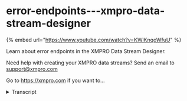# error-endpoints---xmpro-data-stream-designer
{% embed url="https://www.youtube.com/watch?v=KWlKnqoWfuU" %}



Learn about error endpoints in the XMPRO Data Stream Designer. 

Need help with creating your XMPRO data streams? Send an email to support@xmpro.com 

Go to https://xmpro.com if you want to...
<details>
<summary>Transcript</summary>Learn about error endpoints in the XMPRO Data Stream Designer. 

Need help with creating your XMPRO data streams? Send an email to support@xmpro.com 

Go to https://xmpro.com if you want to...
welcome to another training video from

XM pro in this video we will be looking

at the error endpoints and how to use

them interesting designer so you would

notice when you drag certain agents onto

the canvas that they sometimes have this

red end point at the end that is what is

called an error endpoint what it means

is that when data flows from one agent

to the other every agent is supposed to

process each data point and then pass it

forward so that other agents can perform

their logic but in an odd scenario if

that Aden fails to process a certain

data point it will not appear on the

green regular endpoint it would then

appear on the red endpoint along with

the reason why it failed for example

just to demonstrate I can put in an even

printer here and I will intentionally

make this fail and come over here and we

can then view what happens so let me

save and publish this use case if I go

to live view and say I want to see the

even printer we should soon see an error

happening now if I maximize the screen

you would see that on that error in

point I received the agent ID on which

the error happened the time stamp and

basically telling me the time when it

happened some more information on

exactly where it happened and what was

the error message in this case as you

can see I initially made it violated

violate the find Ricky lastly it also

sent me the exact data point which

failed to listen publish dead stream and

now look at a more useful way of

handling errors so it is quite possible

that

once I've created the stream I want to

be notified when an error happens while

an agent is processing I'm so that I can

then go in and correct those errors so I

can add for example an email agent and I

can map it to the red end point and that

way when an error happens I can

configure this agent to send me an email

now on top of this you would notice that

I may have error endpoints at multiple

agents of my stream for example I may

have more than two let's say I have I

have another agent here who just goes to

run some recommendations and I'm gonna

handle all the exceptions or errors

happening and in one go so what I can do

is I can collect all the errors using a

union somewhere at the end of one stream

and basically route them all to the flow

that I want to run when there happens

which is I want to send an email so you

can see I'm routing all my errors down

to this Union which will then send out

an email and I will receive the exact

agent ID which goes there along with all

the other details so these are the air

endpoints and that's how you use them in

their stream designer thank you so much

for watching
</details>